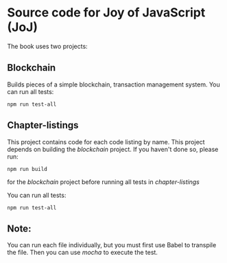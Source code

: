 # Source code for Joy of JavaScript (JoJ)
The book uses two projects:

## Blockchain
Builds pieces of a simple blockchain, transaction management system. You can run all tests:

~~~
npm run test-all
~~~

## Chapter-listings
This project contains code for each code listing by name. This project depends on building the *blockchain* project. If you haven't done so, please run:
~~~
npm run build
~~~

for the *blockchain* project before running all tests in *chapter-listings*

You can run all tests:

~~~
npm run test-all
~~~

## Note: 
You can run each file individually, but you must first use Babel to transpile the file. Then you can use *mocha* to execute the test. 